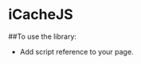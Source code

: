 # iCacheJS

##To use the library:

* Add script reference to your page.

  <script src='icache.js'></script>
